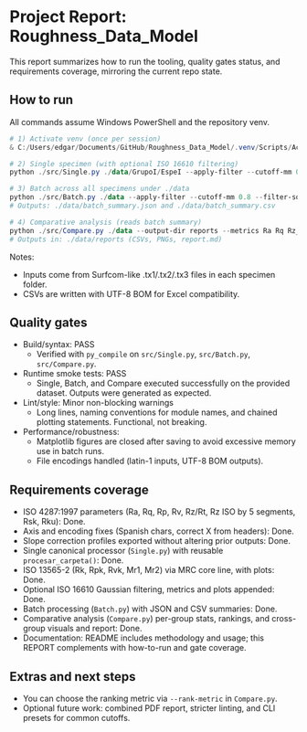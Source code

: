 # Project Report: Roughness_Data_Model

This report summarizes how to run the tooling, quality gates status, and requirements coverage, mirroring the current repo state.

## How to run

All commands assume Windows PowerShell and the repository venv.

```powershell
# 1) Activate venv (once per session)
& C:/Users/edgar/Documents/GitHub/Roughness_Data_Model/.venv/Scripts/Activate.ps1

# 2) Single specimen (with optional ISO 16610 filtering)
python ./src/Single.py ./data/GrupoI/EspeI --apply-filter --cutoff-mm 0.8 --filter-source primary

# 3) Batch across all specimens under ./data
python ./src/Batch.py ./data --apply-filter --cutoff-mm 0.8 --filter-source primary
# Outputs: ./data/batch_summary.json and ./data/batch_summary.csv

# 4) Comparative analysis (reads batch summary)
python ./src/Compare.py ./data --output-dir reports --metrics Ra Rq Rz_ISO RSm Rpk Rk Rvk Mr1 Mr2 --rank-metric Ra
# Outputs in: ./data/reports (CSVs, PNGs, report.md)
```

Notes:
- Inputs come from Surfcom-like .tx1/.tx2/.tx3 files in each specimen folder.
- CSVs are written with UTF-8 BOM for Excel compatibility.

## Quality gates

- Build/syntax: PASS
  - Verified with `py_compile` on `src/Single.py`, `src/Batch.py`, `src/Compare.py`.
- Runtime smoke tests: PASS
  - Single, Batch, and Compare executed successfully on the provided dataset. Outputs were generated as expected.
- Lint/style: Minor non-blocking warnings
  - Long lines, naming conventions for module names, and chained plotting statements. Functional, not breaking.
- Performance/robustness:
  - Matplotlib figures are closed after saving to avoid excessive memory use in batch runs.
  - File encodings handled (latin-1 inputs, UTF-8 BOM outputs).

## Requirements coverage

- ISO 4287:1997 parameters (Ra, Rq, Rp, Rv, Rz/Rt, Rz ISO by 5 segments, Rsk, Rku): Done.
- Axis and encoding fixes (Spanish chars, correct X from headers): Done.
- Slope correction profiles exported without altering prior outputs: Done.
- Single canonical processor (`Single.py`) with reusable `procesar_carpeta()`: Done.
- ISO 13565-2 (Rk, Rpk, Rvk, Mr1, Mr2) via MRC core line, with plots: Done.
- Optional ISO 16610 Gaussian filtering, metrics and plots appended: Done.
- Batch processing (`Batch.py`) with JSON and CSV summaries: Done.
- Comparative analysis (`Compare.py`) per-group stats, rankings, and cross-group visuals and report: Done.
- Documentation: README includes methodology and usage; this REPORT complements with how-to-run and gate coverage.

## Extras and next steps

- You can choose the ranking metric via `--rank-metric` in `Compare.py`.
- Optional future work: combined PDF report, stricter linting, and CLI presets for common cutoffs.
